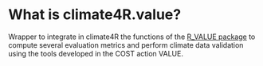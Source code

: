 # What is climate4R.value?

Wrapper to integrate in climate4R the functions of the [R_VALUE package](https://github.com/SantanderMetGroup/R_VALUE) to compute several evaluation metrics and perform climate data validation using the tools developed in the COST action VALUE.
